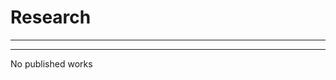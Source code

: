 
# Research  

-----------------------------------------------------
-----------------------------------------------------
No published works
<!-- 
## Google scholar: [Link](https://scholar.google.com/citations?user=ZudEhvcAAAAJ&hl=en)       

## Conference publications: [Link](https://guosheng.github.io/pub_conference)

## Journal publications: [Link](https://guosheng.github.io/pub_journal) -->
